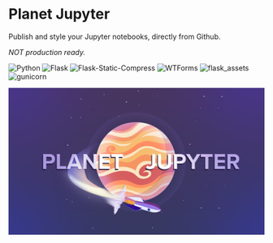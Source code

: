 # Planet Jupyter

Publish and style your Jupyter notebooks, directly from Github.

_*NOT* production ready._

![Python](https://img.shields.io/badge/Python-3.6-blue.svg?longCache=true&style=flat-square&colorA=4c566a&colorB=5e81ac)
![Flask](https://img.shields.io/badge/Flask-1.0.2-blue.svg?longCache=true&style=flat-square&colorA=4c566a&colorB=5e81ac)
![Flask-Static-Compress](https://img.shields.io/badge/Flask_Static_Compress-1.0.2-blue.svg?longCache=true&style=flat-square&colorA=4c566a&colorB=5e81ac)
![WTForms](https://img.shields.io/badge/WTForms-2.2.1-blue.svg?longCache=true&style=flat-square&colorA=4c566a&colorB=5e81ac)
![flask_assets](https://img.shields.io/badge/Flask_Assets-0.12-blue.svg?longCache=true&style=flat-square&colorA=4c566a)
![gunicorn](https://img.shields.io/badge/Gunicorn-19.8.1-black.svg?longCache=true&style=flat-square&colorA=4c566a)

![Planet Jupyter](https://github.com/toddbirchard/planetjupyter/blob/gcloud/static/img/planetjupyter.jpg?raw=true)
